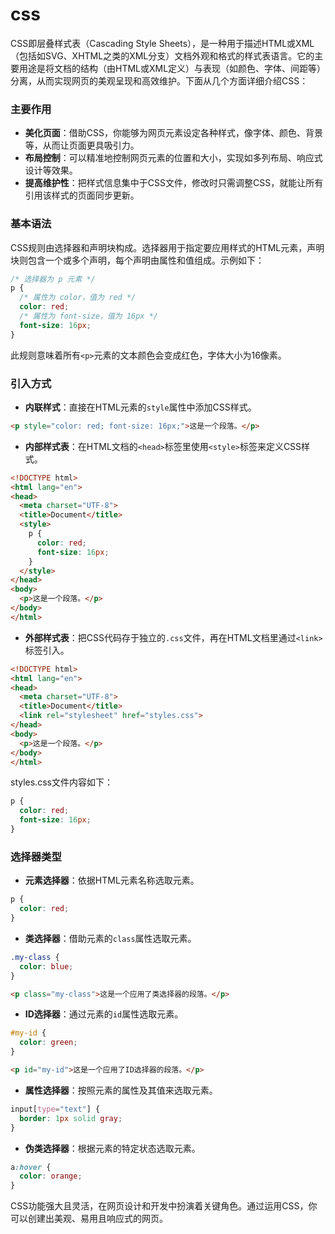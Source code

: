 # css

CSS即层叠样式表（Cascading Style Sheets），是一种用于描述HTML或XML（包括如SVG、XHTML之类的XML分支）文档外观和格式的样式表语言。它的主要用途是将文档的结构（由HTML或XML定义）与表现（如颜色、字体、间距等）分离，从而实现网页的美观呈现和高效维护。下面从几个方面详细介绍CSS：

### 主要作用

- **美化页面**：借助CSS，你能够为网页元素设定各种样式，像字体、颜色、背景等，从而让页面更具吸引力。
- **布局控制**：可以精准地控制网页元素的位置和大小，实现如多列布局、响应式设计等效果。
- **提高维护性**：把样式信息集中于CSS文件，修改时只需调整CSS，就能让所有引用该样式的页面同步更新。

### 基本语法

CSS规则由选择器和声明块构成。选择器用于指定要应用样式的HTML元素，声明块则包含一个或多个声明，每个声明由属性和值组成。示例如下：

```css
/* 选择器为 p 元素 */
p {
  /* 属性为 color，值为 red */
  color: red;
  /* 属性为 font-size，值为 16px */
  font-size: 16px; 
}
```

此规则意味着所有`<p>`元素的文本颜色会变成红色，字体大小为16像素。

### 引入方式

- **内联样式**：直接在HTML元素的`style`属性中添加CSS样式。

```html
<p style="color: red; font-size: 16px;">这是一个段落。</p>
```

- **内部样式表**：在HTML文档的`<head>`标签里使用`<style>`标签来定义CSS样式。

```html
<!DOCTYPE html>
<html lang="en">
<head>
  <meta charset="UTF-8">
  <title>Document</title>
  <style>
    p {
      color: red;
      font-size: 16px;
    }
  </style>
</head>
<body>
  <p>这是一个段落。</p>
</body>
</html>
```

- **外部样式表**：把CSS代码存于独立的`.css`文件，再在HTML文档里通过`<link>`标签引入。

```html
<!DOCTYPE html>
<html lang="en">
<head>
  <meta charset="UTF-8">
  <title>Document</title>
  <link rel="stylesheet" href="styles.css">
</head>
<body>
  <p>这是一个段落。</p>
</body>
</html>
```

styles.css文件内容如下：

```css
p {
  color: red;
  font-size: 16px;
}
```

### 选择器类型

- **元素选择器**：依据HTML元素名称选取元素。

```css
p {
  color: red;
}
```

- **类选择器**：借助元素的`class`属性选取元素。

```css
.my-class {
  color: blue;
}
```

```html
<p class="my-class">这是一个应用了类选择器的段落。</p>
```

- **ID选择器**：通过元素的`id`属性选取元素。

```css
#my-id {
  color: green;
}
```

```html
<p id="my-id">这是一个应用了ID选择器的段落。</p>
```

- **属性选择器**：按照元素的属性及其值来选取元素。

```css
input[type="text"] {
  border: 1px solid gray;
}
```

- **伪类选择器**：根据元素的特定状态选取元素。

```css
a:hover {
  color: orange;
}
```

CSS功能强大且灵活，在网页设计和开发中扮演着关键角色。通过运用CSS，你可以创建出美观、易用且响应式的网页。
